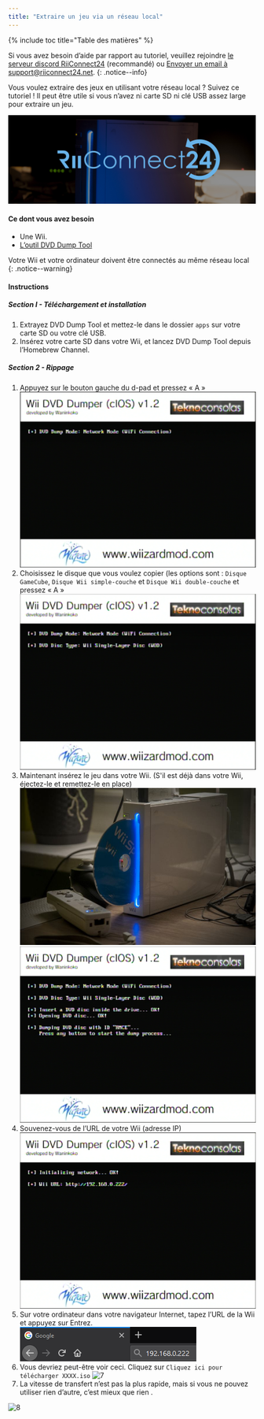```yaml
---
title: "Extraire un jeu via un réseau local"
---
```


{% include toc title="Table des matières" %}

Si vous avez besoin d’aide par rapport au tutoriel, veuillez rejoindre [le serveur discord RiiConnect24](https://discord.gg/b4Y7jfD) (recommandé) ou [Envoyer un email à support@riiconnect24.net](mailto:support@riiconnect24.net).
{: .notice--info}

Vous voulez extraire des jeux en utilisant votre réseau local ? Suivez ce tutoriel ! Il peut être utile si vous n’avez ni carte SD ni clé USB assez large pour extraire un jeu.

![Logo RiiConnect24](/images/WiiRC24Logo.jpg)

#### Ce dont vous avez besoin

* Une Wii.
* [L’outil DVD Dump Tool](/assets/files/DVDDumpTool.zip)

Votre Wii et votre ordinateur doivent être connectés au même réseau local
{: .notice--warning}

#### Instructions

##### Section I - Téléchargement et installation

1. Extrayez DVD Dump Tool et mettez-le dans le dossier `apps` sur votre carte SD ou votre clé USB.
1. Insérez votre carte SD dans votre Wii, et lancez DVD Dump Tool depuis l’Homebrew Channel.

##### Section 2 - Rippage

1. Appuyez sur le bouton gauche du d-pad et pressez « A » ![2](/images/DumpDiscs_LAN/2.png)
1. Choisissez le disque que vous voulez copier (les options sont : `Disque GameCube`, `Disque Wii simple-couche` et `Disque Wii double-couche` et pressez « A » ![3](/images/DumpDiscs_LAN/3.png)
1. Maintenant insérez le jeu dans votre Wii. (S'il est déjà dans votre Wii, éjectez-le et remettez-le en place) ![InsérezLeDisque](/images/DumpDiscs_LAN/insertthedisc.jpg) ![4](/images/DumpDiscs_LAN/4.png)
1. Souvenez-vous de l’URL de votre Wii (adresse IP) ![5](/images/DumpDiscs_LAN/5.png)
1. Sur votre ordinateur dans votre navigateur Internet, tapez l’URL de la Wii et appuyez sur Entrez. ![6](/images/DumpDiscs_LAN/6.png)
1. Vous devriez peut-être voir ceci. Cliquez sur `Cliquez ici pour télécharger XXXX.iso` ![7](/images/DumpDiscs_LAN/7.jpg)
1. La vitesse de transfert n’est pas la plus rapide, mais si vous ne pouvez utiliser rien d’autre, c’est mieux que rien .

![8](/images/DumpDiscs_LAN/8.PNG)
